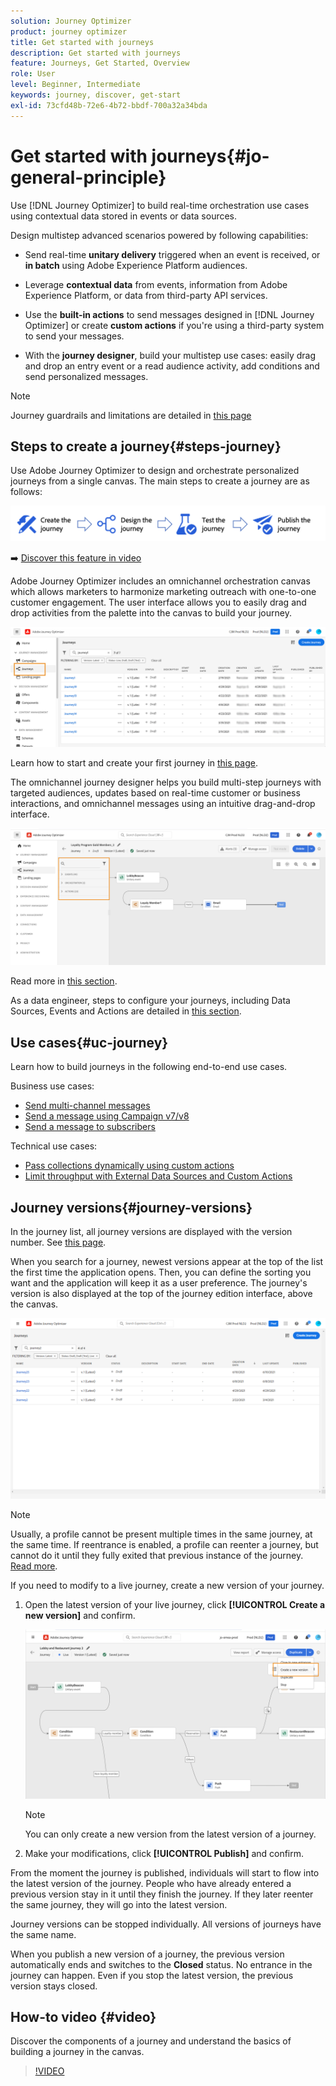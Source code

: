```yaml
---
solution: Journey Optimizer
product: journey optimizer
title: Get started with journeys
description: Get started with journeys
feature: Journeys, Get Started, Overview
role: User
level: Beginner, Intermediate
keywords: journey, discover, get-start
exl-id: 73cfd48b-72e6-4b72-bbdf-700a32a34bda
---
```


# Get started with journeys{#jo-general-principle}

Use [!DNL Journey Optimizer] to build real-time orchestration use cases using contextual data stored in events or data sources.

Design multistep advanced scenarios powered by following capabilities:

* Send real-time **unitary delivery** triggered when an event is received, or **in batch** using Adobe Experience Platform audiences.

* Leverage **contextual data** from events, information from Adobe Experience Platform, or data from third-party API services.

* Use the **built-in actions** to send messages designed in [!DNL Journey Optimizer] or create **custom actions** if you're using a third-party system to send your messages.

* With the **journey designer**, build your multistep use cases: easily drag and drop an entry event or a read audience activity, add conditions and send personalized messages.

>[!NOTE]
>
>Journey guardrails and limitations are detailed in [this page](../start/guardrails.md)

## Steps to create a journey{#steps-journey}

Use Adobe Journey Optimizer to design and orchestrate personalized journeys from a single canvas. The main steps to create a journey are as follows:

![](assets/journey-creation-process.png)

➡️ [Discover this feature in video](#video) 

Adobe Journey Optimizer includes an omnichannel orchestration canvas which allows marketers to harmonize marketing outreach with one-to-one customer engagement. The user interface allows you to easily drag and drop activities from the palette into the canvas to build your journey. 

![](assets/interface-journeys.png) 

Learn how to start and create your first journey in [this page](journey-gs.md).

The omnichannel journey designer helps you build multi-step journeys with targeted audiences, updates based on real-time customer or business interactions, and omnichannel messages using an intuitive drag-and-drop interface.

![](assets/journey38.png)

Read more in [this section](using-the-journey-designer.md).

As a data engineer, steps to configure your journeys, including Data Sources, Events and Actions are detailed in [this section](../configuration/about-data-sources-events-actions.md).


## Use cases{#uc-journey}

Learn how to build journeys in the following end-to-end use cases.

Business use cases:

* [Send multi-channel messages](journeys-uc.md)
* [Send a message using Campaign v7/v8](ajo-ac.md)
* [Send a message to subscribers](message-to-subscribers-uc.md)

Technical use cases:

* [Pass collections dynamically using custom actions](collections.md)
* [Limit throughput with External Data Sources and Custom Actions](limit-throughput.md)

## Journey versions{#journey-versions}

In the journey list, all journey versions are displayed with the version number. See [this page](../building-journeys/using-the-journey-designer.md). 

When you search for a journey, newest versions appear at the top of the list the first time the application opens. Then, you can define the sorting you want and the application will keep it as a user preference. The journey's version is also displayed at the top of the journey edition interface, above the canvas.

![](assets/journeyversions1.png)

>[!NOTE]
>
>Usually, a profile cannot be present multiple times in the same journey, at the same time. If reentrance is enabled, a profile can reenter a journey, but cannot do it until they fully exited that previous instance of the journey. [Read more](end-journey.md).

If you need to modify to a live journey, create a new version of your journey.

1. Open the latest version of your live journey, click **[!UICONTROL Create a new version]** and confirm.

    ![](assets/journeyversions2.png)

    >[!NOTE]
    >
    >You can only create a new version from the latest version of a journey.

1. Make your modifications, click **[!UICONTROL Publish]** and confirm.

From the moment the journey is published, individuals will start to flow into the latest version of the journey. People who have already entered a previous version stay in it until they finish the journey. If they later reenter the same journey, they will go into the latest version.

Journey versions can be stopped individually. All versions of journeys have the same name.

When you publish a new version of a journey, the previous version automatically ends and switches to the **Closed** status. No entrance in the journey can happen. Even if you stop the latest version, the previous version stays closed.

## How-to video {#video}

Discover the components of a journey and understand the basics of building a journey in the canvas.

>[!VIDEO](https://video.tv.adobe.com/v/3424996?quality=12) 
